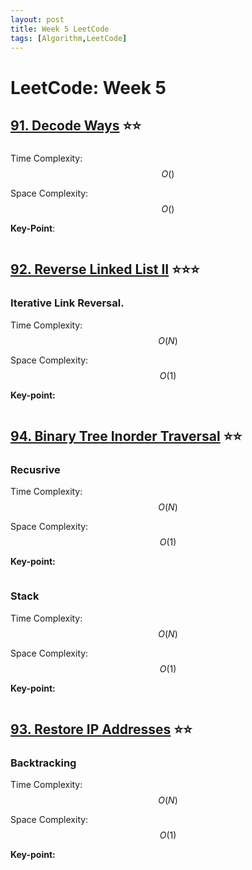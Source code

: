 ```yaml
---
layout: post
title: Week 5 LeetCode
tags: [Algorithm,LeetCode]
---
```

# LeetCode: Week 5

## [91. Decode Ways](https://leetcode.com/problems/decode-ways/) :star::star:

### 

Time Complexity: $$O()$$

Space Complexity: $$O()$$

**Key-Point**:

```python

```

## [92. Reverse Linked List II](https://leetcode.com/problems/reverse-linked-list-ii/) :star::star::star:

### Iterative Link Reversal.

Time Complexity: $$O(N)$$

Space Complexity: $$O(1)$$

**Key-point:**
```python
```

## [94. Binary Tree Inorder Traversal](https://leetcode.com/problems/binary-tree-inorder-traversal/) :star::star:

### Recusrive

Time Complexity: $$O(N)$$

Space Complexity: $$O(1)$$

**Key-point:**
```python
```

### Stack

Time Complexity: $$O(N)$$

Space Complexity: $$O(1)$$

**Key-point:**
```python
```


## [93. Restore IP Addresses](https://leetcode.com/problems/restore-ip-addresses/) :star::star:

### Backtracking

Time Complexity: $$O(N)$$

Space Complexity: $$O(1)$$

**Key-point:**
```python
```
